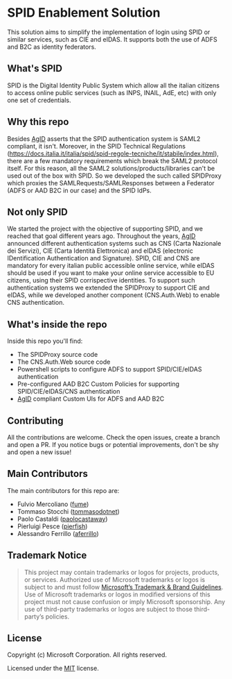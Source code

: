 # SPID Enablement Solution

This solution aims to simplify the implementation of login using SPID or similar services, such as CIE and eIDAS. It supports both the use of ADFS and B2C as identity federators.

## What's SPID
SPID is the Digital Identity Public System which allow all the italian citizens to access online public services (such as INPS, INAIL, AdE, etc) with only one set of credentials.

## Why this repo
Besides [AgID](https://www.agid.gov.it/) asserts that the SPID authentication system is SAML2 compliant, it isn't. Moreover, in the SPID Technical Regulations (https://docs.italia.it/italia/spid/spid-regole-tecniche/it/stabile/index.html), there are a few mandatory requirements which break the SAML2 protocol itself. For this reason, all the SAML2 solutions/products/libraries can't be used out of the box with SPID. So we developed the such called SPIDProxy which proxies the SAMLRequests/SAMLResponses between a Federator (ADFS or AAD B2C in our case) and the SPID IdPs.

## Not only SPID
We started the project with the objective of supporting SPID, and we reached that goal different years ago.
Throughout the years, [AgID](https://www.agid.gov.it/) announced different authentication systems such as CNS (Carta Nazionale dei Servizi), CIE (Carta Identità Elettronica) and eIDAS (electronic IDentification Authentication and Signature).
SPID, CIE and CNS are mandatory for every italian public accessible online service, while eIDAS should be used if you want to make your online service accessible to EU citizens, using their SPID corrispective identities.
To support such authentication systems we extended the SPIDProxy to support CIE and eIDAS, while we developed another component (CNS.Auth.Web) to enable CNS authentication.

## What's inside the repo
Inside this repo you'll find:
 - The SPIDProxy source code
 - The CNS.Auth.Web source code
 - Powershell scripts to configure ADFS to support SPID/CIE/eIDAS authentication
 - Pre-configured AAD B2C Custom Policies for supporting SPID/CIE/eIDAS/CNS authentication
 - [AgID](https://www.agid.gov.it/) compliant Custom UIs for ADFS and AAD B2C

## Contributing
All the contributions are welcome. Check the open issues, create a branch and open a PR. If you notice bugs or potential improvements, don't be shy and open a new issue!

## Main Contributors
The main contributors for this repo are:
 - Fulvio Mercoliano ([fume](https://github.com/fume))
 - Tommaso Stocchi ([tommasodotnet](https://github.com/tommasodotNET))
 - Paolo Castaldi ([paolocastaway](https://github.com/paolocastaway))
 - Pierluigi Pesce ([pierfish](https://github.com/pierfish))
 - Alessandro Ferrillo ([aferrillo](https://github.com/aferrillo))

## Trademark Notice

>This project may contain trademarks or logos for projects, products, or services. Authorized use of Microsoft trademarks or logos is subject to and must follow [Microsoft’s Trademark & Brand Guidelines](https://www.microsoft.com/en-us/legal/intellectualproperty/trademarks/usage/general). Use of Microsoft trademarks or logos in modified versions of this project must not cause confusion or imply Microsoft sponsorship. Any use of third-party trademarks or logos are subject to those third-party’s policies.

## License

Copyright (c) Microsoft Corporation. All rights reserved.

Licensed under the [MIT](LICENSE.txt) license.
